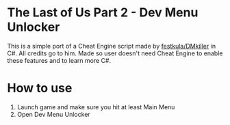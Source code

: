 # The Last of Us Part 2 - Dev Menu Unlocker
This is a simple port of a Cheat Engine script made by [festkula/DMkiller](https://fearlessrevolution.com/viewtopic.php?f=4&t=34530&sid=9a5608511d5841ff51865ce9a6d747a0) in C#. All credits go to him. Made so user doesn't need Cheat Engine to enable these features and to learn more C#.


# How to use
1. Launch game and make sure you hit at least Main Menu
2. Open Dev Menu Unlocker